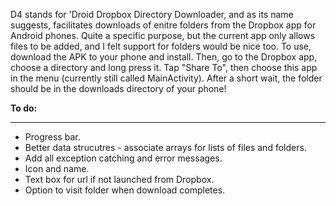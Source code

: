 D4 stands for 'Droid Dropbox Directory Downloader, and as its name suggests, facilitates downloads of enitre folders from the Dropbox app for Android phones. Quite a specific purpose, but the current app only allows files to be added, and I felt support for folders would be nice too.
To use, download the APK to your phone and install. Then, go to the Dropbox app, choose a directory and long press it. Tap "Share To", then choose this app in the menu (currently still called MainActivity). After a short wait, the folder should be in the downloads directory of your phone!

**To do:**
************
- Progress bar.
- Better data strucutres - associate arrays for lists of files and folders.
- Add all exception catching and error messages.
- Icon and name.
- Text box for url if not launched from Dropbox.
- Option to visit folder when download completes.